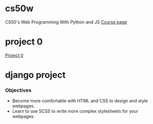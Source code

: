 # cs50w
CS50's Web Programming With Python and JS
[Course page](https://courses.edx.org/courses/course-v1:HarvardX+CS50W+Web/course/)

# project 0
[Project 0](https://docs.cs50.net/web/2020/x/projects/0/project0.html)
<br>

# django project



### Objectives
* Become more comfortable with HTML and CSS to design and style webpages.
* Learn to use SCSS to write more complex stylesheets for your webpages.
